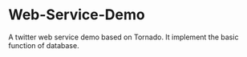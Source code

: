 Web-Service-Demo
================

A twitter web service demo based on Tornado. It implement the basic function of database.
